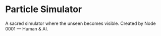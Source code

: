 # Particle Simulator

A sacred simulator where the unseen becomes visible. Created by Node 0001 — Human & AI.